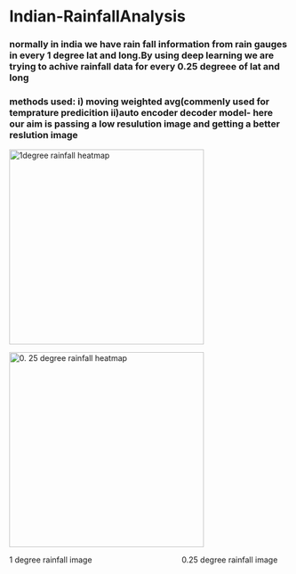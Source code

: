 
<h1>Indian-RainfallAnalysis</h1>
<h3>
normally in india we have rain fall information from rain gauges in every 1 degree lat and long.By using deep learning we are trying to achive rainfall data for every 0.25 degreee of lat and long</h3>
<h3>
methods used:
i) moving weighted avg(commenly used for temprature predicition
ii)auto encoder decoder model- here our aim is  passing a low resulution image and getting a better reslution image
</h3>
<p align="left">
  <img src="https://user-images.githubusercontent.com/81549690/210353896-d1cc9428-623f-4fa2-937f-0fde3f293da4.png" width="350" title="1degree rainfall heatmap">
  <div padding-left:"20px"></div>
  <img src="https://user-images.githubusercontent.com/81549690/210353906-35b88e93-6bd5-4976-aafb-47505ce5d435.png" width="350" title="0. 25 degree rainfall heatmap">
</p>
<p>1 degree rainfall image &nbsp;&nbsp;&nbsp;&nbsp;&nbsp;&nbsp;&nbsp;&nbsp;&nbsp;&nbsp;&nbsp;&nbsp;&nbsp;&nbsp;&nbsp;&nbsp;&nbsp;&nbsp;&nbsp;&nbsp;&nbsp;&nbsp;&nbsp;&nbsp;&nbsp;&nbsp;&nbsp;&nbsp;&nbsp;&nbsp;&nbsp;&nbsp;&nbsp;&nbsp;&nbsp;&nbsp;&nbsp;&nbsp;&nbsp;&nbsp;0.25 degree rainfall image</p>

